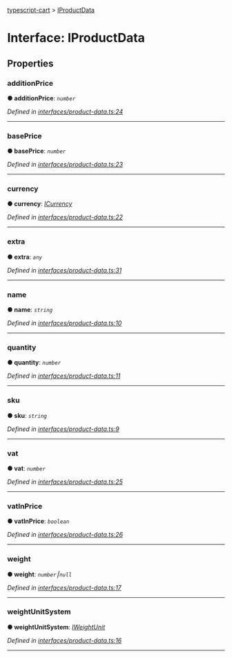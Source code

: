 [typescript-cart](../README.md) > [IProductData](../interfaces/iproductdata.md)



# Interface: IProductData


## Properties
<a id="additionprice"></a>

###  additionPrice

**●  additionPrice**:  *`number`* 

*Defined in [interfaces/product-data.ts:24](https://github.com/FlareMind/typescript-cart/blob/1125687/src/interfaces/product-data.ts#L24)*





___

<a id="baseprice"></a>

###  basePrice

**●  basePrice**:  *`number`* 

*Defined in [interfaces/product-data.ts:23](https://github.com/FlareMind/typescript-cart/blob/1125687/src/interfaces/product-data.ts#L23)*





___

<a id="currency"></a>

###  currency

**●  currency**:  *[ICurrency](icurrency.md)* 

*Defined in [interfaces/product-data.ts:22](https://github.com/FlareMind/typescript-cart/blob/1125687/src/interfaces/product-data.ts#L22)*





___

<a id="extra"></a>

###  extra

**●  extra**:  *`any`* 

*Defined in [interfaces/product-data.ts:31](https://github.com/FlareMind/typescript-cart/blob/1125687/src/interfaces/product-data.ts#L31)*





___

<a id="name"></a>

###  name

**●  name**:  *`string`* 

*Defined in [interfaces/product-data.ts:10](https://github.com/FlareMind/typescript-cart/blob/1125687/src/interfaces/product-data.ts#L10)*





___

<a id="quantity"></a>

###  quantity

**●  quantity**:  *`number`* 

*Defined in [interfaces/product-data.ts:11](https://github.com/FlareMind/typescript-cart/blob/1125687/src/interfaces/product-data.ts#L11)*





___

<a id="sku"></a>

###  sku

**●  sku**:  *`string`* 

*Defined in [interfaces/product-data.ts:9](https://github.com/FlareMind/typescript-cart/blob/1125687/src/interfaces/product-data.ts#L9)*





___

<a id="vat"></a>

###  vat

**●  vat**:  *`number`* 

*Defined in [interfaces/product-data.ts:25](https://github.com/FlareMind/typescript-cart/blob/1125687/src/interfaces/product-data.ts#L25)*





___

<a id="vatinprice"></a>

###  vatInPrice

**●  vatInPrice**:  *`boolean`* 

*Defined in [interfaces/product-data.ts:26](https://github.com/FlareMind/typescript-cart/blob/1125687/src/interfaces/product-data.ts#L26)*





___

<a id="weight"></a>

###  weight

**●  weight**:  *`number`⎮`null`* 

*Defined in [interfaces/product-data.ts:17](https://github.com/FlareMind/typescript-cart/blob/1125687/src/interfaces/product-data.ts#L17)*





___

<a id="weightunitsystem"></a>

###  weightUnitSystem

**●  weightUnitSystem**:  *[IWeightUnit](iweightunit.md)* 

*Defined in [interfaces/product-data.ts:16](https://github.com/FlareMind/typescript-cart/blob/1125687/src/interfaces/product-data.ts#L16)*





___



